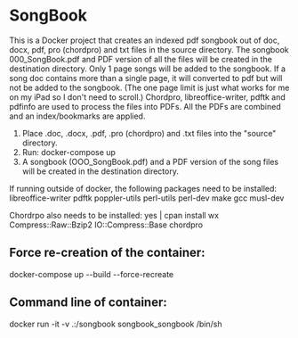 # SongBook

This is a Docker project that creates an indexed pdf songbook out of doc, docx, pdf, pro (chordpro) and txt files in the source directory.
The songbook 000_SongBook.pdf and PDF version of all the files will be created in the destination directory.
Only 1 page songs will be added to the songbook. If a song doc contains more than a single page,
it will converted to pdf but will not be added to the songbook. (The one page limit is just what works for
me on my iPad so I don't need to scroll.) Chordpro, libreoffice-writer, pdftk and pdfinfo are used to 
process the files into PDFs. All the PDFs are combined and an index/bookmarks are applied.

1) Place .doc, .docx, .pdf, .pro (chordpro) and .txt files into the "source" directory. 
2) Run: docker-compose up
3) A songbook (OOO_SongBook.pdf) and a PDF version of the song files will be created in the destination directory.

If running outside of docker, the following packages need to be installed:
    libreoffice-writer pdftk poppler-utils perl-utils perl-dev make gcc musl-dev

Chordrpo also needs to be installed:
    yes | cpan install wx Compress::Raw::Bzip2 IO::Compress::Base chordpro

## Force re-creation of the container:
docker-compose up --build --force-recreate

## Command line of container:
docker run -it -v .:/songbook songbook_songbook /bin/sh
